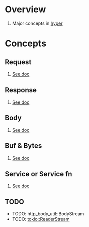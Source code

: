 # Overview

1. Major concepts in [hyper](https://hyper.rs/)

# Concepts

## Request

1. [See doc](./hyper.req-res.md)

## Response

1. [See doc](./hyper.req-res.md)

## Body

1. [See doc](./hyper.body.md)

## Buf & Bytes

1. [See doc](./hyper.bytes.md)

## Service or Service fn

1. [See doc](./hyper.service.md)


## TODO
- TODO: http_body_util::BodyStream    
- TODO: [tokio::ReaderStream](TODO)

